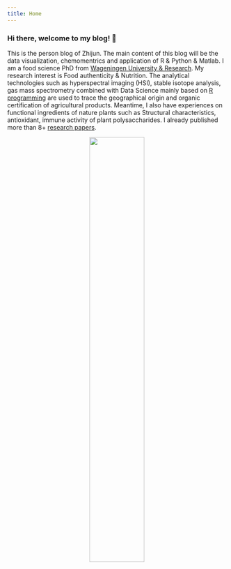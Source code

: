 ```yaml
---
title: Home
---
```

### Hi there, welcome to my blog! 👋

This is the person blog of Zhijun. The main content of this blog will be the data visualization, chemomentrics and application of R & Python & Matlab. I am a food science PhD from [Wageningen University & Research](https://www.wur.nl). My research interest is Food authenticity & Nutrition. The analytical technologies such as hyperspectral imaging (HSI),  stable isotope analysis, gas mass spectrometry combined with Data Science mainly based on [R programming](https://www.r-project.org/) are used to trace the geographical origin and organic certification of agricultural products. Meantime, I also have experiences on functional ingredients of nature plants such as Structural characteristics, antioxidant, immune activity of plant polysaccharides. I already published more than 8+ [research papers](https://www.researchgate.net/profile/Zhijun-Wang-18). 

<div align=center><img src="/./_index_files/labtocat.png" alt="" width="50%" height="50%"/></div>


